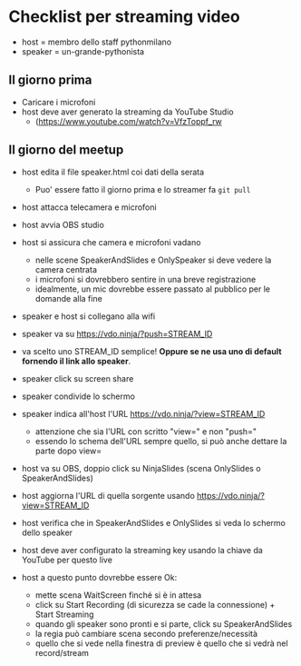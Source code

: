 # Checklist per streaming video

* host = membro dello staff pythonmilano
* speaker = un-grande-pythonista

## Il giorno prima

* Caricare i microfoni
* host deve aver generato la streaming da YouTube Studio
  * (https://www.youtube.com/watch?v=VfzToppf_rw

## Il giorno del meetup

* host edita il file speaker.html coi dati della serata
  * Puo' essere fatto il giorno prima e lo streamer fa `git pull`
* host attacca telecamera e microfoni
* host avvia OBS studio
* host si assicura che camera e microfoni vadano
  * nelle scene SpeakerAndSlides e OnlySpeaker si deve vedere la camera centrata
  * i microfoni si dovrebbero sentire in una breve registrazione
  * idealmente, un mic dovrebbe essere passato al pubblico per le domande alla fine

* speaker e host si collegano alla wifi

* speaker va su https://vdo.ninja/?push=STREAM_ID
* va scelto uno STREAM_ID semplice! **Oppure se ne usa uno di default fornendo il link allo speaker**.
* speaker click su screen share
* speaker condivide lo schermo
* speaker indica all'host l'URL https://vdo.ninja/?view=STREAM_ID
  * attenzione che sia l'URL con scritto "view=" e non "push="
  * essendo lo schema dell'URL sempre quello, si può anche dettare la parte dopo view=

* host va su OBS, doppio click su NinjaSlides (scena OnlySlides o SpeakerAndSlides)
* host aggiorna l'URL di quella sorgente usando https://vdo.ninja/?view=STREAM_ID
* host verifica che in SpeakerAndSlides e OnlySlides si veda lo schermo dello speaker

* host deve aver configurato la streaming key usando la chiave da YouTube per questo live

* host a questo punto dovrebbe essere Ok:
  * mette scena WaitScreen finché si è in attesa
  * click su Start Recording (di sicurezza se cade la connessione) + Start Streaming
  * quando gli speaker sono pronti e si parte, click su SpeakerAndSlides
  * la regia può cambiare scena secondo preferenze/necessità
  * quello che si vede nella finestra di preview è quello che si vedrà nel record/stream
